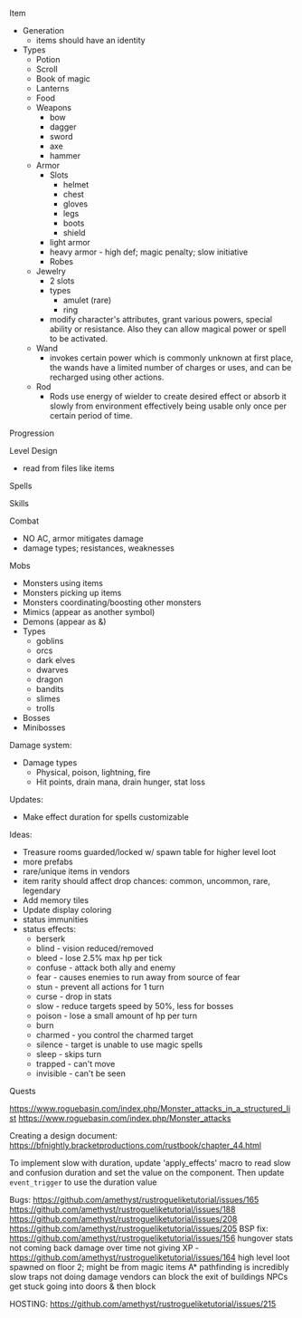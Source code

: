 Item
- Generation
  - items should have an identity
- Types
  - Potion
  - Scroll
  - Book of magic
  - Lanterns
  - Food
  - Weapons
    - bow
    - dagger
    - sword
    - axe
    - hammer
  - Armor
    - Slots
      - helmet
      - chest
      - gloves
      - legs
      - boots
      - shield
    - light armor
    - heavy armor - high def; magic penalty; slow initiative
    - Robes
  - Jewelry
    - 2 slots
    - types
      - amulet (rare)
      - ring
    - modify character's attributes, grant various powers, special ability or resistance. Also they can allow magical power or spell to be activated. 
  - Wand
    - invokes certain power which is commonly unknown at first place, the wands have a limited number of charges or uses, and can be recharged using other actions.
  - Rod
    - Rods use energy of wielder to create desired effect or absorb it slowly from environment effectively being usable only once per certain period of time.

Progression


Level Design
- read from files like items

Spells

Skills

Combat
- NO AC, armor mitigates damage
- damage types; resistances, weaknesses

Mobs
- Monsters using items
- Monsters picking up items
- Monsters coordinating/boosting other monsters
- Mimics (appear as another symbol)
- Demons (appear as &)
- Types
  - goblins
  - orcs
  - dark elves
  - dwarves
  - dragon
  - bandits
  - slimes
  - trolls
- Bosses
- Minibosses

Damage system:
- Damage types
  - Physical, poison, lightning, fire
  - Hit points, drain mana, drain hunger, stat loss


Updates:
- Make effect duration for spells customizable

Ideas:
- Treasure rooms guarded/locked w/ spawn table for higher level loot
- more prefabs
- rare/unique items in vendors
- item rarity should affect drop chances: common, uncommon, rare, legendary
- Add memory tiles
- Update display coloring
- status immunities
- status effects:
  - berserk
  - blind - vision reduced/removed
  - bleed - lose 2.5% max hp per tick
  - confuse - attack both ally and enemy
  - fear - causes enemies to run away from source of fear
  - stun - prevent all actions for 1 turn
  - curse - drop in stats
  - slow - reduce targets speed by 50%, less for bosses
  - poison - lose a small amount of hp per turn
  - burn
  - charmed - you control the charmed target
  - silence - target is unable to use magic spells
  - sleep - skips turn
  - trapped - can't move
  - invisible - can't be seen



Quests


https://www.roguebasin.com/index.php/Monster_attacks_in_a_structured_list
https://www.roguebasin.com/index.php/Monster_attacks


Creating a design document: https://bfnightly.bracketproductions.com/rustbook/chapter_44.html

To implement slow with duration, update 'apply_effects' macro to read slow and confusion duration and set the value on the component. Then update `event_trigger` to use the duration value


Bugs:
https://github.com/amethyst/rustrogueliketutorial/issues/165
https://github.com/amethyst/rustrogueliketutorial/issues/188
https://github.com/amethyst/rustrogueliketutorial/issues/208
https://github.com/amethyst/rustrogueliketutorial/issues/205
BSP fix: https://github.com/amethyst/rustrogueliketutorial/issues/156
hungover stats not coming back
damage over time not giving XP - https://github.com/amethyst/rustrogueliketutorial/issues/164
high level loot spawned on floor 2; might be from magic items
A* pathfinding is incredibly slow
traps not doing damage
vendors can block the exit of buildings
NPCs get stuck going into doors & then block

HOSTING: https://github.com/amethyst/rustrogueliketutorial/issues/215